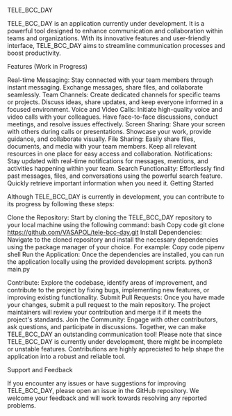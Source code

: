 TELE_BCC_DAY

TELE_BCC_DAY is an application currently under development. It is a powerful tool designed to enhance communication and collaboration within teams and organizations. With its innovative features and user-friendly interface, TELE_BCC_DAY aims to streamline communication processes and boost productivity.

Features (Work in Progress)

Real-time Messaging: Stay connected with your team members through instant messaging. Exchange messages, share files, and collaborate seamlessly.
Team Channels: Create dedicated channels for specific teams or projects. Discuss ideas, share updates, and keep everyone informed in a focused environment.
Voice and Video Calls: Initiate high-quality voice and video calls with your colleagues. Have face-to-face discussions, conduct meetings, and resolve issues effectively.
Screen Sharing: Share your screen with others during calls or presentations. Showcase your work, provide guidance, and collaborate visually.
File Sharing: Easily share files, documents, and media with your team members. Keep all relevant resources in one place for easy access and collaboration.
Notifications: Stay updated with real-time notifications for messages, mentions, and activities happening within your team.
Search Functionality: Effortlessly find past messages, files, and conversations using the powerful search feature. Quickly retrieve important information when you need it.
Getting Started

Although TELE_BCC_DAY is currently in development, you can contribute to its progress by following these steps:

Clone the Repository: Start by cloning the TELE_BCC_DAY repository to your local machine using the following command:
bash
Copy code
git clone https://github.com/VASAPOL/tele-bcc-day.git
Install Dependencies: Navigate to the cloned repository and install the necessary dependencies using the package manager of your choice. For example:
Copy code
pipenv shell
Run the Application: Once the dependencies are installed, you can run the application locally using the provided development scripts. 
python3 main.py

Contribute: Explore the codebase, identify areas of improvement, and contribute to the project by fixing bugs, implementing new features, or improving existing functionality.
Submit Pull Requests: Once you have made your changes, submit a pull request to the main repository. The project maintainers will review your contribution and merge it if it meets the project's standards.
Join the Community: Engage with other contributors, ask questions, and participate in discussions. Together, we can make TELE_BCC_DAY an outstanding communication tool!
Please note that since TELE_BCC_DAY is currently under development, there might be incomplete or unstable features. Contributions are highly appreciated to help shape the application into a robust and reliable tool.

Support and Feedback

If you encounter any issues or have suggestions for improving TELE_BCC_DAY, please open an issue in the GitHub repository. We welcome your feedback and will work towards resolving any reported problems.
